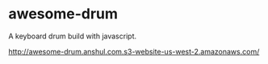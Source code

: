 # awesome-drum
A keyboard drum build with javascript. 

http://awesome-drum.anshul.com.s3-website-us-west-2.amazonaws.com/
